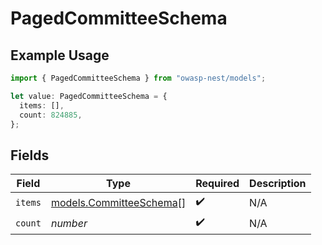 # PagedCommitteeSchema

## Example Usage

```typescript
import { PagedCommitteeSchema } from "owasp-nest/models";

let value: PagedCommitteeSchema = {
  items: [],
  count: 824885,
};
```

## Fields

| Field                                                    | Type                                                     | Required                                                 | Description                                              |
| -------------------------------------------------------- | -------------------------------------------------------- | -------------------------------------------------------- | -------------------------------------------------------- |
| `items`                                                  | [models.CommitteeSchema](../models/committeeschema.md)[] | :heavy_check_mark:                                       | N/A                                                      |
| `count`                                                  | *number*                                                 | :heavy_check_mark:                                       | N/A                                                      |